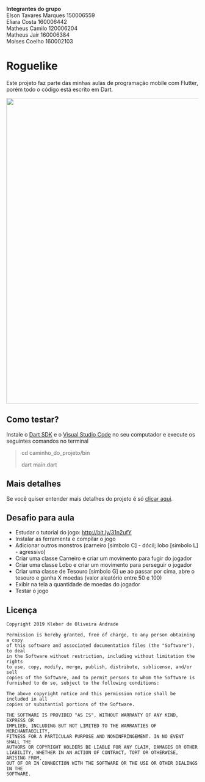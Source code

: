**Integrantes do grupo**  
Elson Tavares Marques  150006559  
Eliara Costa  160006442  
Matheus Camilo  120006204  
Matheus Jair  160006384  
Moises Coelho  160002103  

# Roguelike

Este projeto faz parte das minhas aulas de programação mobile com Flutter, porém todo o código está escrito em Dart.

<p align="center">
  <img src="https://github.com/kleberandrade/roguelike-dart/blob/master/images/roguelike.png" width="800"/>
</p>

## Como testar?

Instale o [Dart SDK](http://www.gekorm.com/dart-windows/) e o [Visual Studio Code](https://code.visualstudio.com/download) no seu computador e execute os seguintes comandos no terminal

> cd caminho_do_projeto/bin
>
> dart main.dart

## Mais detalhes

Se você quiser entender mais detalhes do projeto é só [clicar aqui](https://medium.com/@kleberandrade/orientação-a-objetos-em-dart-16542b792eb9).

## Desafio para aula
* Estudar o tutorial do jogo: http://bit.ly/31n2ufY
* Instalar as ferramenta e compilar o jogo
* Adicionar outros monstros (carneiro [simbolo C] - dócil; lobo [simbolo L] - agressivo)
* Criar uma classe Carneiro e criar um movimento para fugir do jogador
* Criar uma classe Lobo e criar um movimento para perseguir o jogador
* Criar uma classe de Tesouro [simbolo G] ue ao passar por cima, abre o tesouro e ganha X moedas (valor aleatório entre 50 e 100)
* Exibir na tela a quantidade de moedas do jogador
* Testar o jogo

## Licença

    Copyright 2019 Kleber de Oliveira Andrade
    
    Permission is hereby granted, free of charge, to any person obtaining a copy
    of this software and associated documentation files (the "Software"), to deal
    in the Software without restriction, including without limitation the rights
    to use, copy, modify, merge, publish, distribute, sublicense, and/or sell
    copies of the Software, and to permit persons to whom the Software is
    furnished to do so, subject to the following conditions:
    
    The above copyright notice and this permission notice shall be included in all
    copies or substantial portions of the Software.
    
    THE SOFTWARE IS PROVIDED "AS IS", WITHOUT WARRANTY OF ANY KIND, EXPRESS OR
    IMPLIED, INCLUDING BUT NOT LIMITED TO THE WARRANTIES OF MERCHANTABILITY,
    FITNESS FOR A PARTICULAR PURPOSE AND NONINFRINGEMENT. IN NO EVENT SHALL THE
    AUTHORS OR COPYRIGHT HOLDERS BE LIABLE FOR ANY CLAIM, DAMAGES OR OTHER
    LIABILITY, WHETHER IN AN ACTION OF CONTRACT, TORT OR OTHERWISE, ARISING FROM,
    OUT OF OR IN CONNECTION WITH THE SOFTWARE OR THE USE OR OTHER DEALINGS IN THE
    SOFTWARE.
